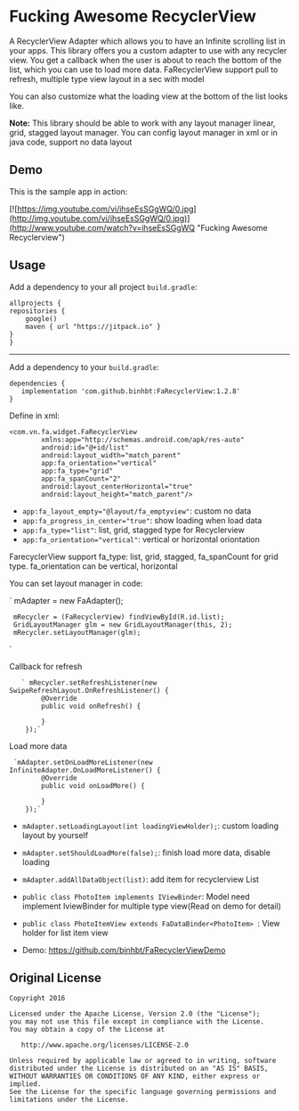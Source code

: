 
Fucking Awesome RecyclerView
=================

A RecyclerView Adapter which allows you to have an Infinite scrolling list in your apps. This library offers you a custom adapter to use with any recycler view. You get a callback when the user is about to reach the bottom of the list, which you can use to load more data. FaRecyclerView support pull to refresh, multiple type view layout in a sec with model

You can also customize what the loading view at the bottom of the list looks like.

**Note:** This library should be able to work with any layout manager linear, grid, stagged layout manager. You can config layout manager in xml or in java code, support no data layout

Demo
-------
This is the sample app in action:

[![https://img.youtube.com/vi/ihseEsSGgWQ/0.jpg](http://img.youtube.com/vi/ihseEsSGgWQ/0.jpg)](http://www.youtube.com/watch?v=ihseEsSGgWQ "Fucking Awesome Recyclerview")


Usage
-------
Add a dependency to your all project `build.gradle`:

    allprojects {
    repositories {
        google()
        maven { url "https://jitpack.io" }
    }
    }

-------
Add a dependency to your `build.gradle`:

    dependencies {
       implementation 'com.github.binhbt:FaRecyclerView:1.2.8'
    }

Define in xml:


```
<com.vn.fa.widget.FaRecyclerView
        xmlns:app="http://schemas.android.com/apk/res-auto"
        android:id="@+id/list"
        android:layout_width="match_parent"
        app:fa_orientation="vertical"
        app:fa_type="grid"
        app:fa_spanCount="2"
        android:layout_centerHorizontal="true"
        android:layout_height="match_parent"/>
```
 - `app:fa_layout_empty="@layout/fa_emptyview"`: custom no data
 - `app:fa_progress_in_center="true"`: show loading when load data
 - `app:fa_type="list"`: list, grid, stagged type for Recyclerview
 - `app:fa_orientation="vertical"`: vertical or horizontal oriontation 
 
FarecyclerView support fa_type: list, grid, stagged, fa_spanCount for grid type. fa_orientation can be vertical, horizontal

You can set layout manager in code:

`    mAdapter = new FaAdapter();

     mRecycler = (FaRecyclerView) findViewById(R.id.list);
     GridLayoutManager glm = new GridLayoutManager(this, 2);
     mRecycler.setLayoutManager(glm);
`

Callback for refresh 

       ` mRecycler.setRefreshListener(new SwipeRefreshLayout.OnRefreshListener() {
            @Override
            public void onRefresh() {

            }
        });`
        
        
 Load more data       
        

     `mAdapter.setOnLoadMoreListener(new InfiniteAdapter.OnLoadMoreListener() {
            @Override
            public void onLoadMore() {
               
            }
        });`
 - `mAdapter.setLoadingLayout(int loadingViewHolder);`: custom loading layout by yourself
 - `mAdapter.setShouldLoadMore(false);`: finish load more data, disable loading
 - `mAdapter.addAllDataObject(list)`: add item for recyclerview List<IViewBinder>
 - `public class PhotoItem implements IViewBinder`: Model need implement IviewBinder for multiple type view(Read on demo for detail)
 - `public class PhotoItemView extends FaDataBinder<PhotoItem> `: View holder for list item view

 - Demo: https://github.com/binhbt/FaRecyclerViewDemo
 
Original License
-------

    Copyright 2016

    Licensed under the Apache License, Version 2.0 (the "License");
    you may not use this file except in compliance with the License.
    You may obtain a copy of the License at

       http://www.apache.org/licenses/LICENSE-2.0

    Unless required by applicable law or agreed to in writing, software
    distributed under the License is distributed on an "AS IS" BASIS,
    WITHOUT WARRANTIES OR CONDITIONS OF ANY KIND, either express or implied.
    See the License for the specific language governing permissions and
    limitations under the License.


